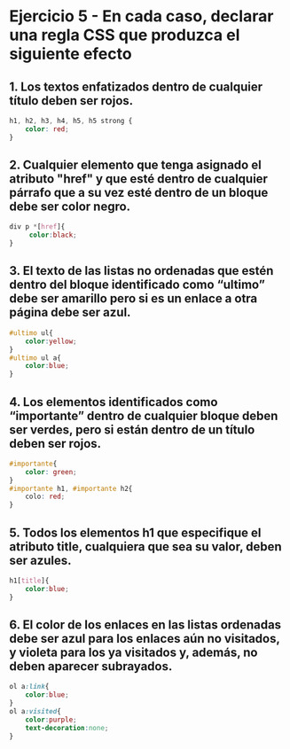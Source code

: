 # Ejercicio 5 - En cada caso, declarar una regla CSS que produzca el siguiente efecto

## 1. Los textos enfatizados dentro de cualquier título deben ser rojos. 
```css
h1, h2, h3, h4, h5, h5 strong {
    color: red; 
}
```
## 2. Cualquier elemento que tenga asignado el atributo "href" y que esté dentro de cualquier párrafo que a su vez esté dentro de un bloque debe ser color negro. 
```css
div p *[href]{
     color:black; 
}
```
## 3. El texto de las listas no ordenadas que estén dentro del bloque identificado como “ultimo” debe ser amarillo pero si es un enlace a otra página debe ser azul. 
```css
#ultimo ul{
    color:yellow;
}
#ultimo ul a{
    color:blue;
}
```
## 4. Los elementos identificados como “importante” dentro de cualquier bloque deben ser verdes, pero si  están dentro de un título deben ser rojos. 
```css
#importante{
    color: green;
}
#importante h1, #importante h2{
    colo: red;
}
```
## 5. Todos los elementos h1 que especifique el atributo title, cualquiera que sea su valor, deben ser azules. 
```css
h1[title]{ 
    color:blue; 
}
```
## 6. El color de los enlaces en las listas ordenadas debe ser azul para los enlaces aún no visitados, y violeta para los ya visitados y, además, no deben aparecer subrayados.       
```css
ol a:link{ 
    color:blue; 
} 
ol a:visited{
    color:purple; 
    text-decoration:none; 
}
```
